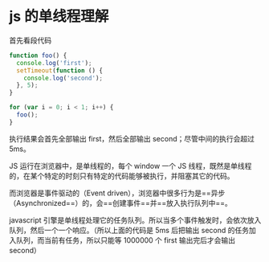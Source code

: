 # js 的单线程理解

首先看段代码

```js
function foo() {
  console.log('first');
  setTimeout(function () {
    console.log('second');
  }, 5);
}

for (var i = 0; i < 1; i++) {
  foo();
}
```

执行结果会首先全部输出 first，然后全部输出 second；尽管中间的执行会超过 5ms。

JS 运行在浏览器中，是单线程的，每个 window 一个 JS 线程，既然是单线程的，在某个特定的时刻只有特定的代码能够被执行，并阻塞其它的代码。

而浏览器是事件驱动的（Event driven），浏览器中很多行为是==异步（Asynchronized==）的，会==创建事件==并==放入执行队列中==。

javascript 引擎是单线程处理它的任务队列。所以当多个事件触发时，会依次放入队列，然后一个一个响应。（所以上面的代码是 5ms 后把输出 second 的任务加入队列，而当前有任务，所以只能等 1000000 个 first 输出完后才会输出 second）
